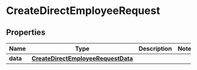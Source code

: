 

# CreateDirectEmployeeRequest


## Properties

| Name | Type | Description | Notes |
|------------ | ------------- | ------------- | -------------|
|**data** | [**CreateDirectEmployeeRequestData**](CreateDirectEmployeeRequestData.md) |  |  |



